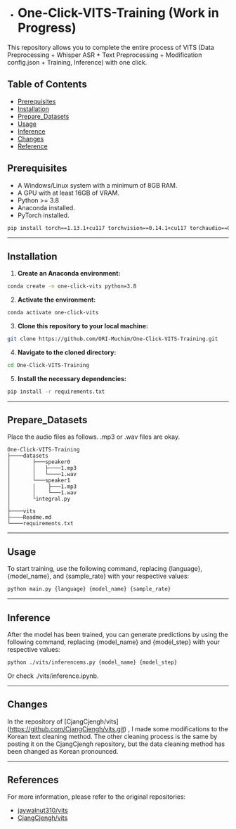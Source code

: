- # One-Click-VITS-Training (Work in Progress)

This repository allows you to complete the entire process of VITS (Data Preprocessing + Whisper ASR + Text Preprocessing + Modification config.json + Training, Inference) with one click.

## Table of Contents 
- [Prerequisites](#prerequisites)
- [Installation](#installation)
- [Prepare_Datasets](#Prepare_Datasets)
- [Usage](#usage)
- [Inference](#inference)
- [Changes](#Changes)
- [Reference](#Reference)

## Prerequisites
- A Windows/Linux system with a minimum of 8GB RAM.
- A GPU with at least 16GB of VRAM.
- Python >= 3.8
- Anaconda installed.
- PyTorch installed.

```sh
pip install torch==1.13.1+cu117 torchvision==0.14.1+cu117 torchaudio==0.13.1 --extra-index-url https://download.pytorch.org/whl/cu117
```

---

## Installation 
1. **Create an Anaconda environment:**

```sh
conda create -n one-click-vits python=3.8
```

2. **Activate the environment:**

```sh
conda activate one-click-vits
```

3. **Clone this repository to your local machine:**

```sh
git clone https://github.com/ORI-Muchim/One-Click-VITS-Training.git
```

4. **Navigate to the cloned directory:**

```sh
cd One-Click-VITS-Training
```

5. **Install the necessary dependencies:**

```sh
pip install -r requirements.txt
```

---

## Prepare_Datasets

Place the audio files as follows.  .mp3 or .wav files are okay.

```
One-Click-VITS-Training
├────datasets
│       ├───speaker0
│       │   ├────1.mp3
│       │   └────1.wav
│       └───speaker1
│       │    ├───1.mp3
│       │    └───1.wav
│       └integral.py
│
├────vits
├────Readme.md
└────requirements.txt
```

---

## Usage

To start training, use the following command, replacing {language}, {model_name}, and {sample_rate} with your respective values:

```sh
python main.py {language} {model_name} {sample_rate}
```

---
## Inference

After the model has been trained, you can generate predictions by using the following command, replacing {model_name} and {model_step} with your respective values:

```sh
python ./vits/inferencems.py {model_name} {model_step}
```

Or check ./vits/inference.ipynb.

---

## Changes

In the repository of [CjangCjengh/vits] (https://github.com/CjangCjengh/vits.git) , I made some modifications to the Korean text cleaning method. The other cleaning process is the same by posting it on the CjangCjengh repository, but the data cleaning method has been changed as Korean pronounced.

---
## References

For more information, please refer to the original repositories: 
- [jaywalnut310/vits](https://github.com/jaywalnut310/vits.git) 
- [CjangCjengh/vits](https://github.com/CjangCjengh/vits.git)
